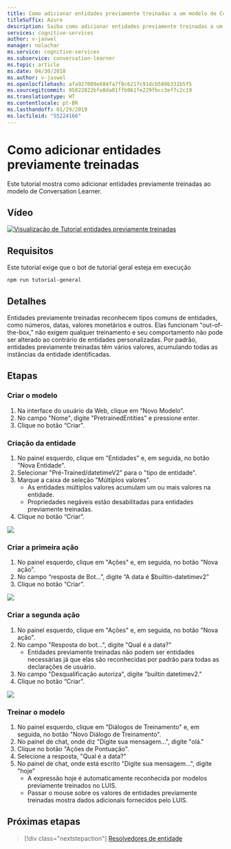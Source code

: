 ```yaml
---
title: Como adicionar entidades previamente treinadas a um modelo de Conversation Learner – Serviços Cognitivos da Microsoft | Microsoft Docs
titleSuffix: Azure
description: Saiba como adicionar entidades previamente treinadas a um modelo de Conversation Learner.
services: cognitive-services
author: v-jaswel
manager: nolachar
ms.service: cognitive-services
ms.subservice: conversation-learner
ms.topic: article
ms.date: 04/30/2018
ms.author: v-jaswel
ms.openlocfilehash: afa927009e684fa7f8c6217c91dcb589b331b5f5
ms.sourcegitcommit: 95822822bfe8da01ffb061fe229fbcc3ef7c2c19
ms.translationtype: HT
ms.contentlocale: pt-BR
ms.lasthandoff: 01/29/2019
ms.locfileid: "55224166"
---
```

# <a name="how-to-add-pre-trained-entities"></a>Como adicionar entidades previamente treinadas
Este tutorial mostra como adicionar entidades previamente treinadas ao modelo de Conversation Learner.

## <a name="video"></a>Vídeo

[![Visualização de Tutorial entidades previamente treinadas](https://aka.ms/cl_Tutorial_v3_PreTrainedEntities_Preview)](https://aka.ms/cl_Tutorial_v3_PreTrainedEntities)

## <a name="requirements"></a>Requisitos
Este tutorial exige que o bot de tutorial geral esteja em execução

    npm run tutorial-general

## <a name="details"></a>Detalhes

Entidades previamente treinadas reconhecem tipos comuns de entidades, como números, datas, valores monetários e outros.  Elas funcionam "out-of-the-box," não exigem qualquer treinamento e seu comportamento não pode ser alterado ao contrário de entidades personalizadas.  Por padrão, entidades previamente treinadas têm vários valores, acumulando todas as instâncias da entidade identificadas.

## <a name="steps"></a>Etapas

### <a name="create-the-model"></a>Criar o modelo

1. Na interface do usuário da Web, clique em “Novo Modelo”.
2. No campo "Nome", digite "PretrainedEntities" e pressione enter.
3. Clique no botão “Criar”.

### <a name="entity-creation"></a>Criação da entidade

1. No painel esquerdo, clique em "Entidades" e, em seguida, no botão "Nova Entidade".
2. Selecionar "Pré-Trained/datetimeV2" para o "tipo de entidade".
3. Marque a caixa de seleção "Múltiplos valores".
    - As entidades múltiplos valores acumulam um ou mais valores na entidade.
    - Propriedades negáveis estão desabilitadas para entidades previamente treinadas.
4. Clique no botão “Criar”.

![](../media/tutorial7_entities_a.PNG)

### <a name="create-the-first-action"></a>Criar a primeira ação

1. No painel esquerdo, clique em "Ações" e, em seguida, no botão "Nova ação".
2. No campo “resposta de Bot...”, digite “A data é $builtin-datetimev2”
3. Clique no botão “Criar”.

![](../media/tutorial7_actions_a.PNG)

### <a name="create-the-second-action"></a>Criar a segunda ação

1. No painel esquerdo, clique em "Ações" e, em seguida, no botão "Nova ação".
2. No campo "Resposta do bot...", digite "Qual é a data?"
    - Entidades previamente treinadas não podem ser entidades necessárias já que elas são reconhecidas por padrão para todas as declarações de usuário.
3. No campo "Desqualificação autoriza", digite "builtin datetimev2."
4. Clique no botão “Criar”.

![](../media/tutorial7_actions2_a.PNG)

### <a name="train-the-model"></a>Treinar o modelo

1. No painel esquerdo, clique em "Diálogos de Treinamento" e, em seguida, no botão "Novo Diálogo de Treinamento".
2. No painel de chat, onde diz "Digite sua mensagem...", digite "olá."
3. Clique no botão "Ações de Pontuação".
4. Selecione a resposta, "Qual é a data?"
5. No painel de chat, onde está escrito "Digite sua mensagem...", digite "hoje"
    - A expressão hoje é automaticamente reconhecida por modelos previamente treinados no LUIS.
    - Passar o mouse sobre os valores de entidades previamente treinadas mostra dados adicionais fornecidos pelo LUIS.

## <a name="next-steps"></a>Próximas etapas

> [!div class="nextstepaction"]
> [Resolvedores de entidade](./09-entity-resolvers.md)
